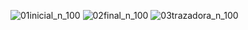 ![01inicial_n_100](https://user-images.githubusercontent.com/44034996/52527507-aa8b3380-2c86-11e9-847a-7899c1e9d531.PNG)
![02final_n_100](https://user-images.githubusercontent.com/44034996/52527508-aa8b3380-2c86-11e9-9125-3c8df47f78e8.PNG)
![03trazadora_n_100](https://user-images.githubusercontent.com/44034996/52527509-ab23ca00-2c86-11e9-86f5-e4376811ee60.PNG)
